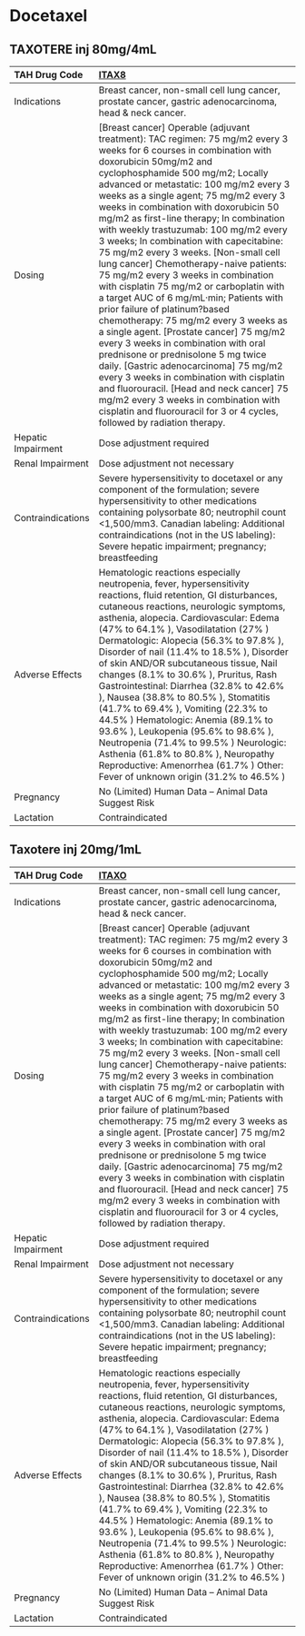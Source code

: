 # Docetaxel

## TAXOTERE inj 80mg/4mL

| TAH Drug Code      | [ITAX8](https://www.tahsda.org.tw/drugs/hissearch.php?drug_code=ITAX8)                                                                                                                                                                                                                                                                                                                                                                                                                                                                                                                                                                                                                                                                                                                                                                                                                                                                                                                                                                                                                                               |
|:-------------------|:---------------------------------------------------------------------------------------------------------------------------------------------------------------------------------------------------------------------------------------------------------------------------------------------------------------------------------------------------------------------------------------------------------------------------------------------------------------------------------------------------------------------------------------------------------------------------------------------------------------------------------------------------------------------------------------------------------------------------------------------------------------------------------------------------------------------------------------------------------------------------------------------------------------------------------------------------------------------------------------------------------------------------------------------------------------------------------------------------------------------|
| Indications        | Breast cancer, non-small cell lung cancer, prostate cancer, gastric adenocarcinoma, head & neck cancer.                                                                                                                                                                                                                                                                                                                                                                                                                                                                                                                                                                                                                                                                                                                                                                                                                                                                                                                                                                                                              |
| Dosing             | [Breast cancer] Operable (adjuvant treatment): TAC regimen: 75 mg/m2 every 3 weeks for 6 courses in combination with doxorubicin 50mg/m2 and cyclophosphamide 500 mg/m2; Locally advanced or metastatic: 100 mg/m2 every 3 weeks as a single agent; 75 mg/m2 every 3 weeks in combination with doxorubicin 50 mg/m2 as first-line therapy; In combination with weekly trastuzumab: 100 mg/m2 every 3 weeks; In combination with capecitabine: 75 mg/m2 every 3 weeks.  [Non-small cell lung cancer] Chemotherapy-naive patients: 75 mg/m2 every 3 weeks in combination with cisplatin 75 mg/m2 or carboplatin with a target AUC of 6 mg/mL‧min; Patients with prior failure of platinum?based chemotherapy: 75 mg/m2 every 3 weeks as a single agent.  [Prostate cancer] 75 mg/m2 every 3 weeks in combination with oral prednisone or prednisolone 5 mg twice daily. [Gastric adenocarcinoma] 75 mg/m2 every 3 weeks in combination with cisplatin and fluorouracil. [Head and neck cancer] 75 mg/m2 every 3 weeks in combination with cisplatin and fluorouracil for 3 or 4 cycles, followed by radiation therapy. |
| Hepatic Impairment | Dose adjustment required                                                                                                                                                                                                                                                                                                                                                                                                                                                                                                                                                                                                                                                                                                                                                                                                                                                                                                                                                                                                                                                                                             |
| Renal Impairment   | Dose adjustment not necessary                                                                                                                                                                                                                                                                                                                                                                                                                                                                                                                                                                                                                                                                                                                                                                                                                                                                                                                                                                                                                                                                                        |
| Contraindications  | Severe hypersensitivity to docetaxel or any component of the formulation; severe hypersensitivity to other medications containing polysorbate 80; neutrophil count <1,500/mm3. Canadian labeling: Additional contraindications (not in the US labeling): Severe hepatic impairment; pregnancy; breastfeeding                                                                                                                                                                                                                                                                                                                                                                                                                                                                                                                                                                                                                                                                                                                                                                                                         |
| Adverse Effects    | Hematologic reactions especially neutropenia, fever, hypersensitivity reactions, fluid retention, GI disturbances, cutaneous reactions, neurologic symptoms, asthenia, alopecia. Cardiovascular: Edema (47% to 64.1% ), Vasodilatation (27% ) Dermatologic: Alopecia (56.3% to 97.8% ), Disorder of nail (11.4% to 18.5% ), Disorder of skin AND/OR subcutaneous tissue, Nail changes (8.1% to 30.6% ), Pruritus, Rash Gastrointestinal: Diarrhea (32.8% to 42.6% ), Nausea (38.8% to 80.5% ), Stomatitis (41.7% to 69.4% ), Vomiting (22.3% to 44.5% ) Hematologic: Anemia (89.1% to 93.6% ), Leukopenia (95.6% to 98.6% ), Neutropenia (71.4% to 99.5% ) Neurologic: Asthenia (61.8% to 80.8% ), Neuropathy Reproductive: Amenorrhea (61.7% ) Other: Fever of unknown origin (31.2% to 46.5% )                                                                                                                                                                                                                                                                                                                     |
| Pregnancy          | No (Limited) Human Data – Animal Data Suggest Risk                                                                                                                                                                                                                                                                                                                                                                                                                                                                                                                                                                                                                                                                                                                                                                                                                                                                                                                                                                                                                                                                   |
| Lactation          | Contraindicated                                                                                                                                                                                                                                                                                                                                                                                                                                                                                                                                                                                                                                                                                                                                                                                                                                                                                                                                                                                                                                                                                                      |

## Taxotere inj 20mg/1mL

| TAH Drug Code      | [ITAXO](https://www.tahsda.org.tw/drugs/hissearch.php?drug_code=ITAXO)                                                                                                                                                                                                                                                                                                                                                                                                                                                                                                                                                                                                                                                                                                                                                                                                                                                                                                                                                                                                                                               |
|:-------------------|:---------------------------------------------------------------------------------------------------------------------------------------------------------------------------------------------------------------------------------------------------------------------------------------------------------------------------------------------------------------------------------------------------------------------------------------------------------------------------------------------------------------------------------------------------------------------------------------------------------------------------------------------------------------------------------------------------------------------------------------------------------------------------------------------------------------------------------------------------------------------------------------------------------------------------------------------------------------------------------------------------------------------------------------------------------------------------------------------------------------------|
| Indications        | Breast cancer, non-small cell lung cancer, prostate cancer, gastric adenocarcinoma, head & neck cancer.                                                                                                                                                                                                                                                                                                                                                                                                                                                                                                                                                                                                                                                                                                                                                                                                                                                                                                                                                                                                              |
| Dosing             | [Breast cancer] Operable (adjuvant treatment): TAC regimen: 75 mg/m2 every 3 weeks for 6 courses in combination with doxorubicin 50mg/m2 and cyclophosphamide 500 mg/m2; Locally advanced or metastatic: 100 mg/m2 every 3 weeks as a single agent; 75 mg/m2 every 3 weeks in combination with doxorubicin 50 mg/m2 as first-line therapy; In combination with weekly trastuzumab: 100 mg/m2 every 3 weeks; In combination with capecitabine: 75 mg/m2 every 3 weeks.  [Non-small cell lung cancer] Chemotherapy-naive patients: 75 mg/m2 every 3 weeks in combination with cisplatin 75 mg/m2 or carboplatin with a target AUC of 6 mg/mL‧min; Patients with prior failure of platinum?based chemotherapy: 75 mg/m2 every 3 weeks as a single agent.  [Prostate cancer] 75 mg/m2 every 3 weeks in combination with oral prednisone or prednisolone 5 mg twice daily. [Gastric adenocarcinoma] 75 mg/m2 every 3 weeks in combination with cisplatin and fluorouracil. [Head and neck cancer] 75 mg/m2 every 3 weeks in combination with cisplatin and fluorouracil for 3 or 4 cycles, followed by radiation therapy. |
| Hepatic Impairment | Dose adjustment required                                                                                                                                                                                                                                                                                                                                                                                                                                                                                                                                                                                                                                                                                                                                                                                                                                                                                                                                                                                                                                                                                             |
| Renal Impairment   | Dose adjustment not necessary                                                                                                                                                                                                                                                                                                                                                                                                                                                                                                                                                                                                                                                                                                                                                                                                                                                                                                                                                                                                                                                                                        |
| Contraindications  | Severe hypersensitivity to docetaxel or any component of the formulation; severe hypersensitivity to other medications containing polysorbate 80; neutrophil count <1,500/mm3. Canadian labeling: Additional contraindications (not in the US labeling): Severe hepatic impairment; pregnancy; breastfeeding                                                                                                                                                                                                                                                                                                                                                                                                                                                                                                                                                                                                                                                                                                                                                                                                         |
| Adverse Effects    | Hematologic reactions especially neutropenia, fever, hypersensitivity reactions, fluid retention, GI disturbances, cutaneous reactions, neurologic symptoms, asthenia, alopecia. Cardiovascular: Edema (47% to 64.1% ), Vasodilatation (27% ) Dermatologic: Alopecia (56.3% to 97.8% ), Disorder of nail (11.4% to 18.5% ), Disorder of skin AND/OR subcutaneous tissue, Nail changes (8.1% to 30.6% ), Pruritus, Rash Gastrointestinal: Diarrhea (32.8% to 42.6% ), Nausea (38.8% to 80.5% ), Stomatitis (41.7% to 69.4% ), Vomiting (22.3% to 44.5% ) Hematologic: Anemia (89.1% to 93.6% ), Leukopenia (95.6% to 98.6% ), Neutropenia (71.4% to 99.5% ) Neurologic: Asthenia (61.8% to 80.8% ), Neuropathy Reproductive: Amenorrhea (61.7% ) Other: Fever of unknown origin (31.2% to 46.5% )                                                                                                                                                                                                                                                                                                                     |
| Pregnancy          | No (Limited) Human Data – Animal Data Suggest Risk                                                                                                                                                                                                                                                                                                                                                                                                                                                                                                                                                                                                                                                                                                                                                                                                                                                                                                                                                                                                                                                                   |
| Lactation          | Contraindicated                                                                                                                                                                                                                                                                                                                                                                                                                                                                                                                                                                                                                                                                                                                                                                                                                                                                                                                                                                                                                                                                                                      |

